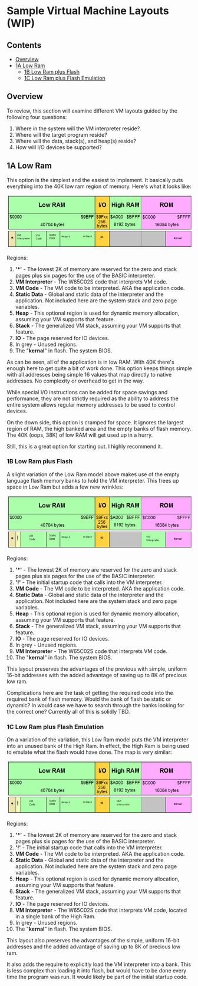 # Sample Virtual Machine Layouts (WIP)

## Contents

* [Overview](#overview)
* [1A Low Ram](#1a-low-ram)
   * [1B Low Ram plus Flash](#1b-low-ram-plus-flash)
   * [1C Low Ram plus Flash Emulation](#1c-low-ram-plus-flash-emulation)

## Overview

To review, this section will examine different VM layouts guided by the
following four questions:

1. Where in the system will the VM interpreter reside?
2. Where will the target program reside?
3. Where will the data, stack(s), and heap(s) reside?
4. How will I/O devices be supported?

## 1A Low Ram

This option is the simplest and the easiest to implement. It basically puts
everything into the 40K low ram region of memory. Here's what it looks like:

![Option 1](../images/MM_Low_RAM.png)

Regions:

1. __'\*'__ - The lowest 2K of memory are reserved for the zero and stack
pages plus six pages for the use of the BASIC interpreter.
2. **VM Interpreter** - The W65C02S code that interprets VM code.
3. **VM Code** - The VM code to be interpreted. AKA the application code.
4. **Static Data** - Global and static data of the interpreter and the
application. Not included here are the system stack and zero page variables.
5. **Heap** - This optional region is used for dynamic memory allocation,
assuming your VM supports that feature.
6. **Stack** - The generalized VM stack, assuming your VM supports that
feature.
7. **IO** - The page reserved for IO devices.
8. In grey - Unused regions.
9. The "**kernal**" in flash. The system BIOS.

As can be seen, all of the application is in low RAM. With 40K there's enough
here to get quite a bit of work done. This option keeps things simple with all
addresses being simple 16 values that map directly to native addresses. No
complexity or overhead to get in the way.

While special I/O instructions can be added for space savings and performance,
they are not strictly required as the ability to address the entire system
allows regular memory addresses to be used to control devices.

On the down side, this option is cramped for space. It ignores the largest
region of RAM, the high banked area and the empty banks of flash memory. The
40K (oops, 38K) of low RAM will get used up in a hurry.

Still, this is a great option for starting out. I highly recommend it.

### 1B Low Ram plus Flash

A slight variation of the Low Ram model above makes use of the empty language
flash memory banks to hold the VM interpreter. This frees up space in Low Ram
but adds a few new wrinkles:

![Option 2](../images/MM_Low_RAM_Flash.png)

Regions:

1. __'\*'__ - The lowest 2K of memory are reserved for the zero and stack
pages plus six pages for the use of the BASIC interpreter.
2. __'!'__ - The initial startup code that calls into the VM interpreter.
3. **VM Code** - The VM code to be interpreted. AKA the application code.
4. **Static Data** - Global and static data of the interpreter and the
application. Not included here are the system stack and zero page variables.
5. **Heap** - This optional region is used for dynamic memory allocation,
assuming your VM supports that feature.
6. **Stack** - The generalized VM stack, assuming your VM supports that
feature.
7. **IO** - The page reserved for IO devices.
8. In grey - Unused regions.
9. **VM Interpreter** - The W65C02S code that interprets VM code.
10. The "**kernal**" in flash. The system BIOS.

This layout preserves the advantages of the previous with simple, uniform
16-bit addresses with the added advantage of saving up to 8K of precious low
ram.

Complications here are the task of getting the required code into the required
bank of flash memory. Would the bank of flash be static or dynamic? In would
case we have to search through the banks looking for the correct one?
Currently all of this is solidly TBD.

### 1C Low Ram plus Flash Emulation

On a variation of the variation, this Low Ram model puts the VM interpreter
into an unused bank of the High Ram. In effect, the High Ram is being used to
emulate what the flash would have done. The map is very similar:

![Option 3](../images/MM_Low_RAM_Not_Flash.png)

Regions:

1. __'\*'__ - The lowest 2K of memory are reserved for the zero and stack
pages plus six pages for the use of the BASIC interpreter.
2. __'!'__ - The initial startup code that calls into the VM interpreter.
3. **VM Code** - The VM code to be interpreted. AKA the application code.
4. **Static Data** - Global and static data of the interpreter and the
application. Not included here are the system stack and zero page variables.
5. **Heap** - This optional region is used for dynamic memory allocation,
assuming your VM supports that feature.
6. **Stack** - The generalized VM stack, assuming your VM supports that
feature.
7. **IO** - The page reserved for IO devices.
8. **VM Interpreter** - The W65C02S code that interprets VM code, located in
a single bank of the High Ram.
9. In grey - Unused regions.
10. The "**kernal**" in flash. The system BIOS.

This layout also preserves the advantages of the simple, uniform
16-bit addresses and the added advantage of saving up to 8K of precious low
ram.

It also adds the require to explicitly load the VM interpreter into a bank.
This is less complex than loading it into flash, but would have to be done
every time the program was run. It would likely be part of the initial
startup code.
